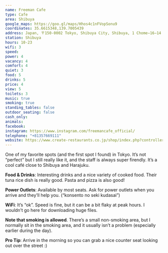 ```yaml
---
name: Freeman Cafe
type: Cafe
area: Shibuya
google_maps: https://goo.gl/maps/Hhos4c1nFVopSonu9
coordinates: 35.6615348,139.7005439
address: Japan, 〒150-0002 Tokyo, Shibuya City, Shibuya, 1 Chome−16−14 メトロプラザ 2Ｆ
station: Shibuya
hours: 10-23
wifi: 3
speed: 
power: 4
vacancy: 4
comfort: 4
quiet: 3
food: 5
drinks: 5
price: 4
view: 5
toilets: 3
music: true
smoking: true
standing_tables: false
outdoor_seating: false
cash_only: 
animals: 
facebook: 
instagram: https://www.instagram.com/freemancafe_official/ 
telephone: "+81357669111"
website: https://www.create-restaurants.co.jp/shop/index.php?controller=FrontCrShop&action=shop_show&id=577&lang=ja
---
```


One of my favorite spots (and the first spot I found) in Tokyo. It’s not “perfect” but I still really like it, and the staff is always super firendly. It’s a cool café close to Shibuya and Harajuku.

**Food & Drinks**: Interesting drinks and a nice variety of cooked food. Their tuna rice dish is really good. Pasta and pizza is also good!

**Power Outlets**: Available by most seats. Ask for power outlets when you arrive and they’ll help you. (“konsento no seki kudasai”)

**WiFi**: It’s “ok”. Speed is fine, but it can be a bit flaky at peak hours. I wouldn’t go here for downloading huge files.

**Note that smoking is allowed**. There’s a small non-smoking area, but I normally sit in the smoking area, and it usually isn’t a problem (especially earlier during the day).

**Pro Tip**: Arrive in the morning so you can grab a nice counter seat looking out over the street :)
